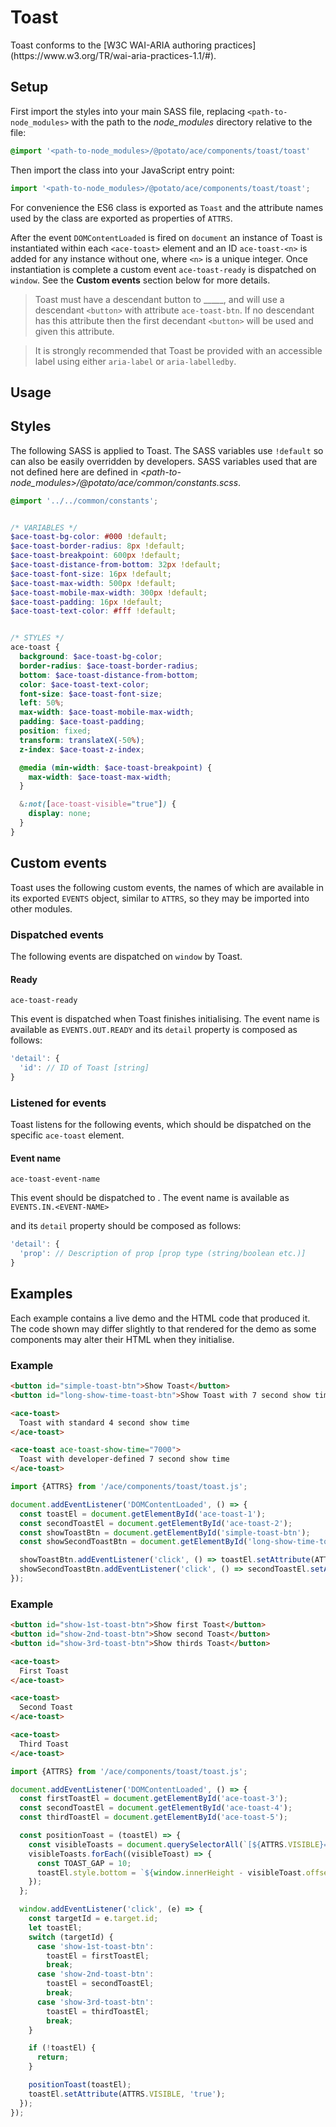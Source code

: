 <!-- USE WORD 'developer' TO REFER TO PEOPLE THAT WILL USE THE COMPONENTS TO BUILD SOMETHING, USE WORD 'user' TO REFER TO THE END USER THAT WILL INTERACT WITH WHAT THE DEVELOPER HAS BUILT -->

# Toast

<!-- ADD AN OVERVIEW OF COMPONENT AND ITS FUNCTIONALITY HERE -->

<!-- TODO: Replace '<w3c-component-name>' -->Toast conforms to the [W3C WAI-ARIA authoring practices](https://www.w3.org/TR/wai-aria-practices-1.1/#<w3c-component-name>).


## Setup

First import the styles into your main SASS file, replacing `<path-to-node_modules>` with the path to the *node_modules* directory relative to the file:

```scss
@import '<path-to-node_modules>/@potato/ace/components/toast/toast'
```

Then import the class into your JavaScript entry point:

```js
import '<path-to-node_modules>/@potato/ace/components/toast/toast';
```

For convenience the ES6 class is exported as `Toast` <!-- TODO: If no ATTRS are exported, remove following sentence --> and the attribute names used by the class are exported as properties of `ATTRS`.

After the event `DOMContentLoaded` is fired on `document` an instance of Toast is instantiated within each `<ace-toast>` element and an ID `ace-toast-<n>` is added for any instance without one, where `<n>` is a unique integer. Once instantiation is complete a custom event `ace-toast-ready` is dispatched on `window`. See the **Custom events** section below for more details.

<!-- EXPLAIN THE REQUIRED AND RECOMMENDED ATTRIBUTES AND ELEMENTS TO BE PROVIDED BY DEVELOPERS BEFORE INSTANTIATION. STARTING FROM THE COMPONENT ITSELF AND FOLLOWING THE HIERARCHY DESCRIBE: -->

<!-- 1. Required elements that developers must provide before page load. For each, mention the custom attribute it can be given for explicit assignment, and whether this attribute can be omitted and the component can implicitly determine which element to use based on its position in the DOM hierarchy. Example: -->

> Toast must have a descendant button to \_\_\_\_\_, and will use a descendant `<button>` with attribute `ace-toast-btn`. If no descendant has this attribute then the first decendant `<button>` will be used and given this attribute.

<!-- 2. Elements and/or attributes that developers are strongly advised to provide such as `<label>`, `aria-label` or  or `aria-labelledby`. -->

> It is strongly recommended that Toast be provided with an accessible label using either `aria-label` or `aria-labelledby`.

<!-- 3. Optional elements that can be added dynamically after page load, explaining which custom event is needed to prompt the component to initialise them. -->

## Usage

<!-- EXPLAINING COMPONENT FEATURES AND HOW IT CAN BE INTERACTED WITH. COMPONENT VARIANTS MAY BE BRIEFLY LISTED HERE BUT NOT IN DETAIL AS EACH VARIANT SHOULD HAVE AN EXAMPLE BELOW CONTAINING ALL THE DETAILS -->


## Styles

The following SASS is applied to Toast. <!-- TODO: If no SASS variables used remove following sentence --> The SASS variables use `!default` so can also be easily overridden by developers. <!-- TODO: If SASS variable from common/constants.scss file used add the following sentence --> SASS variables used that are not defined here are defined in *<path-to-node_modules>/@potato/ace/common/constants.scss*.


```scss
@import '../../common/constants';


/* VARIABLES */
$ace-toast-bg-color: #000 !default;
$ace-toast-border-radius: 8px !default;
$ace-toast-breakpoint: 600px !default;
$ace-toast-distance-from-bottom: 32px !default;
$ace-toast-font-size: 16px !default;
$ace-toast-max-width: 500px !default;
$ace-toast-mobile-max-width: 300px !default;
$ace-toast-padding: 16px !default;
$ace-toast-text-color: #fff !default;


/* STYLES */
ace-toast {
  background: $ace-toast-bg-color;
  border-radius: $ace-toast-border-radius;
  bottom: $ace-toast-distance-from-bottom;
  color: $ace-toast-text-color;
  font-size: $ace-toast-font-size;
  left: 50%;
  max-width: $ace-toast-mobile-max-width;
  padding: $ace-toast-padding;
  position: fixed;
  transform: translateX(-50%);
  z-index: $ace-toast-z-index;

  @media (min-width: $ace-toast-breakpoint) {
    max-width: $ace-toast-max-width;
  }

  &:not([ace-toast-visible="true"]) {
    display: none;
  }
}
```


## Custom events

Toast uses the following custom events, the names of which are available in its exported `EVENTS` object, similar to `ATTRS`, so they may be imported into other modules.


### Dispatched events

The following events are dispatched on `window` by Toast.


#### Ready

`ace-toast-ready`

This event is dispatched when Toast finishes initialising. The event name is available as `EVENTS.OUT.READY` and its `detail` property is composed as follows:

```js
'detail': {
  'id': // ID of Toast [string]
}
```


### Listened for events

Toast listens for the following events, which should be dispatched on the specific `ace-toast` element.


<!-- TODO: Replace 'Event name' with a descriptive name -->
#### Event name

<!-- TODO: Replace 'event-name' with actual value -->
`ace-toast-event-name`

<!-- DESCRIBE EVENT HERE AND SPECIFY IF ITS DISPATCHED OR LISTENED FOR -->
This event should be dispatched to <!-- TODO: Describe what the event causes the instance to do -->. The event name is available as  <!-- TODO: Replace <EVENT-NAME> with correct value -->`EVENTS.IN.<EVENT-NAME>`

<!-- TODO: If detail property used add the following and describe each of its properties --> 
and its `detail` property should be composed as follows:

```js
'detail': {
  'prop': // Description of prop [prop type (string/boolean etc.)]
}
```


## Examples

Each example contains a live demo and the HTML code that produced it. The code shown may differ slightly to that rendered for the demo as some components may alter their HTML when they initialise.

<!-- TODO: Replace 'Example' with more descriptive name -->

### Example
<!-- DESCRIBE WHAT THE EXAMPLE SHOWS AND WHY IT SHOULD BE USED THAT WAY -->
<!-- IF EXAMPLE HAS CUSTOM SASS INCLUDE THIS LINE -->
<!-- Custom styles have been applied to this example and are shown below. -->
<!-- OR -->
<!-- Custom styles that mimic Google Material Design have been applied to this example and are shown below. -->
<!-- IF EXAMPLE HAS CUSTOM JS INCLUDE THIS LINE -->
<!-- The JavaScript used by this example is also shown below. -->

<!-- INCLUDE AN EMPTY HTML CODE BLOCK FOR EACH EXAMPLE -->
```html
<button id="simple-toast-btn">Show Toast</button>
<button id="long-show-time-toast-btn">Show Toast with 7 second show time</button>

<ace-toast>
  Toast with standard 4 second show time
</ace-toast>

<ace-toast ace-toast-show-time="7000">
  Toast with developer-defined 7 second show time
</ace-toast>
```

```js
import {ATTRS} from '/ace/components/toast/toast.js';

document.addEventListener('DOMContentLoaded', () => {
  const toastEl = document.getElementById('ace-toast-1');
  const secondToastEl = document.getElementById('ace-toast-2');
  const showToastBtn = document.getElementById('simple-toast-btn');
  const showSecondToastBtn = document.getElementById('long-show-time-toast-btn');

  showToastBtn.addEventListener('click', () => toastEl.setAttribute(ATTRS.VISIBLE, 'true'));
  showSecondToastBtn.addEventListener('click', () => secondToastEl.setAttribute(ATTRS.VISIBLE, 'true'));
});
```

### Example
<!-- DESCRIBE WHAT THE EXAMPLE SHOWS AND WHY IT SHOULD BE USED THAT WAY -->
<!-- IF EXAMPLE HAS CUSTOM SASS INCLUDE THIS LINE -->
<!-- Custom styles have been applied to this example and are shown below. -->
<!-- OR -->
<!-- Custom styles that mimic Google Material Design have been applied to this example and are shown below. -->
<!-- IF EXAMPLE HAS CUSTOM JS INCLUDE THIS LINE -->
<!-- The JavaScript used by this example is also shown below. -->

<!-- INCLUDE AN EMPTY HTML CODE BLOCK FOR EACH EXAMPLE -->
```html
<button id="show-1st-toast-btn">Show first Toast</button>
<button id="show-2nd-toast-btn">Show second Toast</button>
<button id="show-3rd-toast-btn">Show thirds Toast</button>

<ace-toast>
  First Toast
</ace-toast>

<ace-toast>
  Second Toast
</ace-toast>

<ace-toast>
  Third Toast
</ace-toast>
```

```js
import {ATTRS} from '/ace/components/toast/toast.js';

document.addEventListener('DOMContentLoaded', () => {
  const firstToastEl = document.getElementById('ace-toast-3');
  const secondToastEl = document.getElementById('ace-toast-4');
  const thirdToastEl = document.getElementById('ace-toast-5');

  const positionToast = (toastEl) => {
    const visibleToasts = document.querySelectorAll(`[${ATTRS.VISIBLE}="true"]`);
    visibleToasts.forEach((visibleToast) => {
      const TOAST_GAP = 10;
      toastEl.style.bottom = `${window.innerHeight - visibleToast.offsetTop + TOAST_GAP}px`;
    });
  };

  window.addEventListener('click', (e) => {
    const targetId = e.target.id;
    let toastEl;
    switch (targetId) {
      case 'show-1st-toast-btn':
        toastEl = firstToastEl;
        break;
      case 'show-2nd-toast-btn':
        toastEl = secondToastEl;
        break;
      case 'show-3rd-toast-btn':
        toastEl = thirdToastEl;
        break;
    }

    if (!toastEl) {
      return;
    }

    positionToast(toastEl);
    toastEl.setAttribute(ATTRS.VISIBLE, 'true');
  });
});
```
